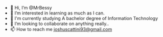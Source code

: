 - 👋 Hi, I’m @MrBessy
- 👀 I’m interested in learning as much as I can.
- 🌱 I'm currently studying A bachelor degree of Information Technology
- 💞️ I’m looking to collaborate on anything really..
- 📫 How to reach me joshuscattini93@gmail.com

<!---
BessyDestroyer/BessyDestroyer is a ✨ special ✨ repository because its `README.md` (this file) appears on your GitHub profile.
You can click the Preview link to take a look at your changes.
--->
